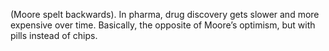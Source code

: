 (Moore spelt backwards). In pharma, drug discovery gets slower and more expensive over time. Basically, the opposite of Moore’s optimism, but with pills instead of chips.